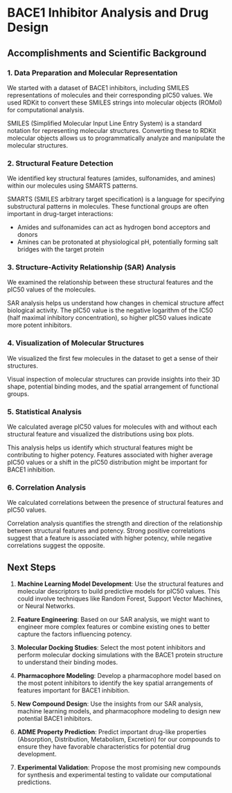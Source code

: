# BACE1 Inhibitor Analysis and Drug Design

## Accomplishments and Scientific Background

### 1. Data Preparation and Molecular Representation
We started with a dataset of BACE1 inhibitors, including SMILES representations of molecules and their corresponding pIC50 values. We used RDKit to convert these SMILES strings into molecular objects (ROMol) for computational analysis.

SMILES (Simplified Molecular Input Line Entry System) is a standard notation for representing molecular structures. Converting these to RDKit molecular objects allows us to programmatically analyze and manipulate the molecular structures.

### 2. Structural Feature Detection
We identified key structural features (amides, sulfonamides, and amines) within our molecules using SMARTS patterns.

SMARTS (SMILES arbitrary target specification) is a language for specifying substructural patterns in molecules. These functional groups are often important in drug-target interactions:
* Amides and sulfonamides can act as hydrogen bond acceptors and donors
* Amines can be protonated at physiological pH, potentially forming salt bridges with the target protein

### 3. Structure-Activity Relationship (SAR) Analysis
We examined the relationship between these structural features and the pIC50 values of the molecules.

SAR analysis helps us understand how changes in chemical structure affect biological activity. The pIC50 value is the negative logarithm of the IC50 (half maximal inhibitory concentration), so higher pIC50 values indicate more potent inhibitors.

### 4. Visualization of Molecular Structures
We visualized the first few molecules in the dataset to get a sense of their structures.

Visual inspection of molecular structures can provide insights into their 3D shape, potential binding modes, and the spatial arrangement of functional groups.

### 5. Statistical Analysis
We calculated average pIC50 values for molecules with and without each structural feature and visualized the distributions using box plots.

This analysis helps us identify which structural features might be contributing to higher potency. Features associated with higher average pIC50 values or a shift in the pIC50 distribution might be important for BACE1 inhibition.

### 6. Correlation Analysis
We calculated correlations between the presence of structural features and pIC50 values.

Correlation analysis quantifies the strength and direction of the relationship between structural features and potency. Strong positive correlations suggest that a feature is associated with higher potency, while negative correlations suggest the opposite.

## Next Steps

1. **Machine Learning Model Development**: Use the structural features and molecular descriptors to build predictive models for pIC50 values. This could involve techniques like Random Forest, Support Vector Machines, or Neural Networks.

2. **Feature Engineering**: Based on our SAR analysis, we might want to engineer more complex features or combine existing ones to better capture the factors influencing potency.

3. **Molecular Docking Studies**: Select the most potent inhibitors and perform molecular docking simulations with the BACE1 protein structure to understand their binding modes.

4. **Pharmacophore Modeling**: Develop a pharmacophore model based on the most potent inhibitors to identify the key spatial arrangements of features important for BACE1 inhibition.

5. **New Compound Design**: Use the insights from our SAR analysis, machine learning models, and pharmacophore modeling to design new potential BACE1 inhibitors.

6. **ADME Property Prediction**: Predict important drug-like properties (Absorption, Distribution, Metabolism, Excretion) for our compounds to ensure they have favorable characteristics for potential drug development.

7. **Experimental Validation**: Propose the most promising new compounds for synthesis and experimental testing to validate our computational predictions.
